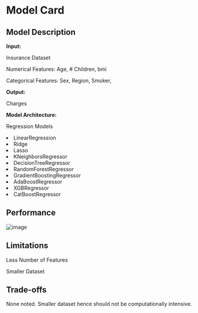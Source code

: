 # Model Card

## Model Description

**Input:** 

Insurance Dataset

Numerical Features: Age, # Children, bmi

Categorical Features: Sex, Region, Smoker, 

**Output:** 

Charges

**Model Architecture:** 

Regression Models
<li>LinearRegression</li>
<li>Ridge</li>
<li>Lasso</li>
<li>KNeighborsRegressor</li>
<li>DecisionTreeRegressor</li>
<li>RandomForestRegressor</li>
<li>GradientBoostingRegressor</li>
<li>AdaBoostRegressor</li>
<li>XGBRegressor</li>
<li>CatBoostRegressor</li>

## Performance

![image](https://github.com/user-attachments/assets/91fbd553-6cfd-4666-8adf-2ca6146a86a7)

## Limitations

Less Number of Features

Smaller Dataset

## Trade-offs

None noted. Smaller dataset hence should not be computationally intensive.
